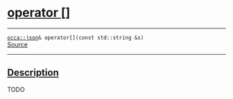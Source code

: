 
<h1 id="operator []">
 <a href="#/api/json/operator_brackets" class="anchor">
   <span>operator []</span>
  </a>
</h1>

<div class="signature">
  <hr>

  
  <div class="definition-container">
    <div class="definition">
      <code><a href="#/api/json/">occa::json</a>& operator[](<span class="token keyword">const</span> <span class="token keyword">std::string</span> &s)</code>
      <div class="flex-spacing"></div>
      <a href="https://github.com/libocca/occa/blob/1fea69a2/include/occa/types/json.hpp#L654" target="_blank">Source</a>
    </div>
    
  </div>


  <hr>
</div>


<h2 id="description">
 <a href="#/api/json/operator_brackets?id=description" class="anchor">
   <span>Description</span>
  </a>
</h2>

TODO

